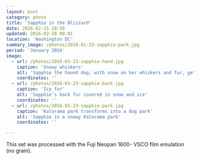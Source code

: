 ```yaml
---
layout: post
category: photo
title: 'Sapphie in the Blizzard'
date: 2016-02-15 20:58
updated: 2016-02-28 00:01
location: 'Washington DC'
summary_image: /photos/2016-01-23-sapphie-park.jpg
period: 'January 2016'
image:
  - url: /photos/2016-01-23-sapphie-hand.jpg
    caption: 'Snowy whiskers'
    alt: 'Sapphie the hound dog, with snow on her whiskers and fur, getting a pet'
    coordinates: ''
  - url: /photos/2016-01-23-sapphie-back.jpg
    caption: 'Icy fur'
    alt: 'Sapphie’s back fur covered in snow and ice'
    coordinates: ''
  - url: /photos/2016-01-23-sapphie-park.jpg
    caption: 'Kalorama park transforms into a dog park'
    alt: 'Sapphie in a snowy Kalorama park'
    coordinates: ''

---
```

This set was processed with the Fuji Neopan 1600- VSCO film emulation (no grain).
